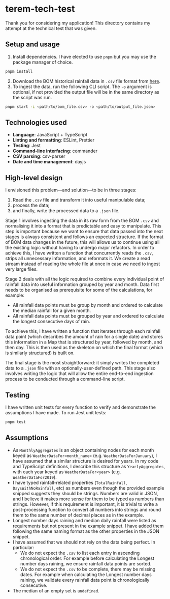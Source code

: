 # terem-tech-test

Thank you for considering my application! This directory contains my attempt at the technical test that was given.

## Setup and usage

1. Install dependencies. I have elected to use `pnpm` but you may use the package manager of choice.

```sh
pnpm install
```

2. Download the BOM historical rainfall data in `.csv` file format from [here](http://www.bom.gov.au/jsp/ncc/cdio/weatherData/av?p_nccObsCode=136&p_display_type=dailyDataFile&p_startYear=&p_c=&p_stn_num=066062).
3. To ingest the data, run the following CLI script. The `-o` argument is optional, if not provided the output file will be in the same directory as the script was run.

```sh
pnpm start -i <path/to/bom_file.csv> -o <path/to/output_file.json>
```

## Technologies used

- **Language**: JavaScript + TypeScript
- **Linting and formatting**: ESLint, Prettier
- **Testing**: Jest
- **Command-line interfacing**: commander
- **CSV parsing**: csv-parser
- **Date and time management**: dayjs

## High-level design

I envisioned this problem—and solution—to be in three stages:

1. Read the `.csv` file and transform it into useful manipulable data;
2. process the data;
3. and finally, write the processed data to a `.json` file.

Stage 1 involves ingesting the data in its raw form from the BOM `.csv` and normalising it into a format that is predictable and easy to manipulate. This step is important because we want to ensure that data passed into the next stages is always consistent and follows an expected structure. If the format of BOM data changes in the future, this will allows us to continue using all the existing logic without having to undergo major refactors. In order to achieve this, I have written a function that concurrently reads the `.csv`, strips all unnecessary information, and reformats it. We create a read stream instead of reading the whole file at once in case we need to ingest very large files.

Stage 2 deals with all the logic required to combine every individual point of rainfall data into useful information grouped by year and month. Data first needs to be organised as prerequisite for some of the calculations, for example:

- All rainfall data points must be group by month and ordered to calculate the median rainfall for a given month.
- All rainfall data points must be grouped by year and ordered to calculate the longest consecutive days of rain.

To achieve this, I have written a function that iterates through each rainfall data point (which describes the amount of rain for a single date) and stores this information in a Map that is structured by year, followed by month, and then day. This is then used as the skeleton on which the final format (which is similarly structured) is built on.

The final stage is the most straightforward: it simply writes the completed data to a `.json` file with an optionally-user-defined path. This stage also involves writing the logic that will allow the entire end-to-end ingestion process to be conducted through a command-line script.

## Testing

I have written unit tests for every function to verify and demonstrate the assumptions I have made. To run Jest unit tests:

```sh
pnpm test
```

## Assumptions

- As `MonthlyAggregates` is an object containing nodes for each month keyed as `WeatherDataFor<month_name>` (e.g. `WeatherDataForJanuary`), I have assumed that a similar structure is desired for years. In my code and TypeScript definitions, I describe this structure as `YearlyAggregates`, with each year keyed as `WeatherDataFor<year>` (e.g. `WeatherDataFor2019`).
- I have typed rainfall-related properties (`TotalRainfall`, `DaysWithNoRainfall`, etc) as numbers even though the provided example snipped suggests they should be strings. Numbers are valid in JSON, and I believe it makes more sense for them to be typed as numbers than strings. However, if this requirement is important, it is trivial to write a post-processing function to convert all numbers into strings and round them to the same number of decimal places as in the example.
- Longest number days raining and median daily rainfall were listed as requirements but not present in the example snippet. I have added them following the same naming format as the other properties in the JSON snippet.
- I have assumed that we should not rely on the data being perfect. In particular:
  - We do not expect the `.csv` to list each entry in ascending chronological order. For example before calculating the Longest number days raining, we ensure rainfall data points are sorted.
  - We do not expect the `.csv` to be complete, there may be missing dates. For example when calculating the Longest number days raining, we validate every rainfall data point is chronologically consecutive.
- The median of an empty set is `undefined`.
